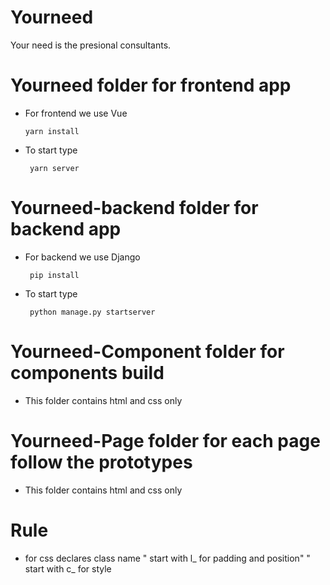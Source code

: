 # Yourneed

Your need is the presional consultants.


# Yourneed folder for frontend app

 - For frontend we use Vue
    ```
    yarn install
    ```
 - To start type 
    ```
     yarn server
    ```
# Yourneed-backend folder for backend app

  - For backend we use Django
    ```
     pip install
    ```
    
   - To start type 
     ```
      python manage.py startserver
      ```
     
# Yourneed-Component folder for components build 

   - This folder contains html and css only 
   
# Yourneed-Page folder for each page follow the prototypes 

   - This folder contains html and css only 
   


# Rule 

  - for css declares class name 
      " start with l_ for padding and position"
      " start with c_ for style
   

